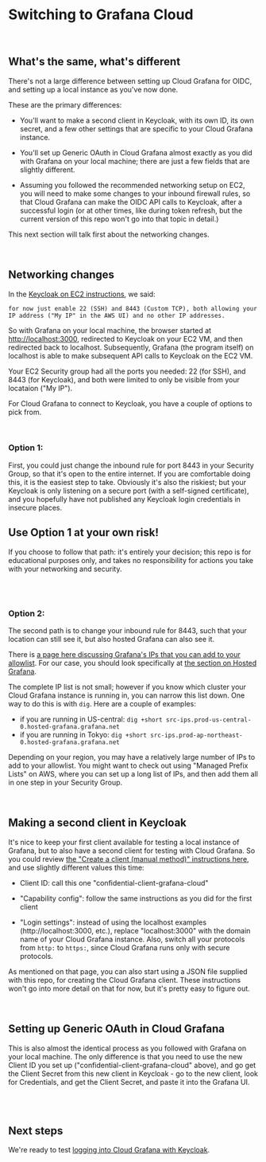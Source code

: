 # Switching to Grafana Cloud

<br>

## What's the same, what's different

There's not a large difference between setting up Cloud Grafana for OIDC, and setting up a local instance as you've now done.

These are the primary differences:

- You'll want to make a second client in Keycloak, with its own ID, its own secret, and a few other settings that are specific to your Cloud Grafana instance.

- You'll set up Generic OAuth in Cloud Grafana almost exactly as you did with Grafana on your local machine; there are just a few fields that are slightly different.

- Assuming you followed the recommended networking setup on EC2, you will need to make some changes to your inbound firewall rules, so that Cloud Grafana can make the OIDC API calls to Keycloak, after a successful login (or at other times, like during token refresh, but the current version of this repo won't go into that topic in detail.)

This next section will talk first about the networking changes.

<br>

## Networking changes

In the [Keycloak on EC2 instructions](../documentation/keycloak-EC2-setup.md), we said: 

```for now just enable 22 (SSH) and 8443 (Custom TCP), both allowing your IP address ("My IP" in the AWS UI) and no other IP addresses.```

So with Grafana on your local machine, the browser started at [http://localhost:3000](http://localhost:3000), redirected to Keycloak on your EC2 VM, and then redirected back to localhost. Subsequently, Grafana (the program itself) on localhost is able to make subsequent API calls to Keycloak on the EC2 VM.

Your EC2 Security group had all the ports you needed: 22 (for SSH), and 8443 (for Keycloak), and both were limited to only be visible from your locataion ("My IP").

For Cloud Grafana to connect to Keycloak, you have a couple of options to pick from.

<br>

### Option 1:

First, you could just change the inbound rule for port 8443 in your Security Group, so that it's open to the entire internet. If you are comfortable doing this, it is the easiest step to take. Obviously it's also the riskiest; but your Keycloak is only listening on a secure port (with a self-signed certificate), and you hopefully have not published any Keycloak login credentials in insecure places.

## Use Option 1 at your own risk! ##

If you choose to follow that path: it's entirely your decision; this repo is for educational purposes only, and takes no responsibility for actions you take with your networking and security.


<br><br>

### Option 2:

The second path is to change your inbound rule for 8443, such that your location can still see it, but also hosted Grafana can also see it. 

There is [a page here discussing Grafana's IPs that you can add to your allowlist](https://grafana.com/docs/grafana-cloud/security-and-account-management/allow-list/). For our case, you should look specifically at [the section on Hosted Grafana](https://grafana.com/docs/grafana-cloud/security-and-account-management/allow-list/#hosted-grafana). 

The complete IP list is not small; however if you know which cluster your Cloud Grafana instance is running in, you can narrow this list down. One way to do this is with ```dig```. Here are a couple of examples:

- if you are running in US-central: ```dig +short src-ips.prod-us-central-0.hosted-grafana.grafana.net```
- if you are running in Tokyo: ```dig +short src-ips.prod-ap-northeast-0.hosted-grafana.grafana.net```

Depending on your region, you may have a relatively large number of IPs to add to your allowlist. You might want to check out using "Managed Prefix Lists" on AWS, where you can set up a long list of IPs, and then add them all in one step in your Security Group.

<br>

## Making a second client in Keycloak

It's nice to keep your first client available for testing a local instance of Grafana, but to also have a second client for testing with Cloud Grafana. So you could review [the "Create a client (manual method)" instructions here](../documentation/keycloak-initial-configuration.md), and use slightly different values this time:

- Client ID: call this one "confidential-client-grafana-cloud"

- "Capability config": follow the same instructions as you did for the first client

- "Login settings": instead of using the localhost examples (http://localhost:3000, etc.), replace "localhost:3000" with the domain name of your Cloud Grafana instance. Also, switch all your protocols from ```http:``` to ```https:```, since Cloud Grafana runs only with secure protocols.

As mentioned on that page, you can also start using a JSON file supplied with this repo, for creating the Cloud Grafana client. These instructions won't go into more detail on that for now, but it's pretty easy to figure out.

<br>

## Setting up Generic OAuth in Cloud Grafana

This is also almost the identical process as you followed with Grafana on your local machine. The only difference is that you need to use the new Client ID you set up ("confidential-client-grafana-cloud" above), and go get the Client Secret from this new client in Keycloak - go to the new client, look for Credentials, and get the Client Secret, and paste it into the Grafana UI.



<br><br>

## Next steps

We're ready to test [logging into Cloud Grafana with Keycloak](../documentation/test-2.md).


